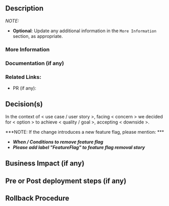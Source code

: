 ## Description

<!-- Describe the big picture of your changes here to communicate to the maintainers why we should accept this pull request -->

*NOTE:*

* **Optional**: Update any additional information in the `More Information` section, as appropriate.

### More Information  

<!-- If there isn't additional information to be added, remove this section -->

### Documentation (if any)

<!-- Link to the updated Confluence documentation (if any) -->

### Related Links:

<!-- Provide any related PRs, if any -->

- PR (if any): <github-PR-id>

## Decision(s)

<!-- Describe any decisions you made in this PR using the following template -->
<!-- E.g. In the context of Super New Feature, facing how to load the required data, 
       we decided to use raw SQL, to achieve fastest performance, accepting this is 
       more code than if we had used the ORM.  -->

In the context of < use case / user story >, facing < concern > we decided for < option > to achieve < quality / goal >, accepting < downside >.

***NOTE: If the change introduces a new feature flag, please mention:  ***
  - ***When / Conditions to remove feature flag***
  - ***Please add label "FeatureFlag" to feature flag removal story***
 
## Business Impact (if any)

<!-- Describe any business impact. For example, rolling out the changes will involve a short downtime of an hour -->
  
## Pre or Post deployment steps (if any)

<!-- Describe any manual steps that need to be done before or after the deployment -->
 
## Rollback Procedure

<!-- Describe the Rollback procedure. If none/default, update with `default rollback procedure` -->

